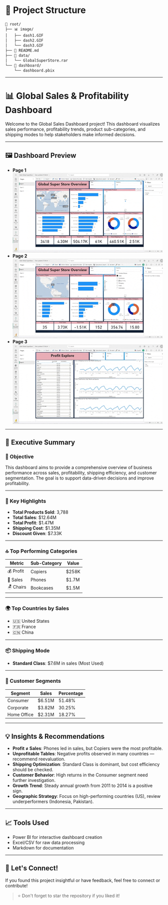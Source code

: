 # 📁 Project Structure
```
📁 root/
├── 📊 image/
│   ├── dash1.GIF
│   ├── dash2.GIF
│   └── dash3.GIF
├── 📄 README.md
├── 📂 data/
│   └── GlobalSuperStore.rar
└── 📁 dashboard/
    └── dashboard.pbix
```

---
# 📊 Global Sales & Profitability Dashboard

Welcome to the Global Sales Dashboard project! This dashboard visualizes sales performance, profitability trends, product sub-categories, and shipping modes to help stakeholders make informed decisions.

---

## 🖼️ Dashboard Preview
- **Page 1**
![Dashboard Preview 1](https://github.com/ubaidillahfakhrul/pbi-sales-performance-dashboard/raw/main/image/dash1.gif)
- **Page 2**
![Dashboard Preview 2](https://github.com/ubaidillahfakhrul/pbi-sales-performance-dashboard/raw/main/image/dash2.gif)
- **Page 3**
![Dashboard Preview 3](https://github.com/ubaidillahfakhrul/pbi-sales-performance-dashboard/raw/main/image/dash3.gif)


---

## 🚀 Executive Summary

### 🎯 Objective  
This dashboard aims to provide a comprehensive overview of business performance across sales, profitability, shipping efficiency, and customer segmentation. The goal is to support data-driven decisions and improve profitability.

---

### 📌 Key Highlights

- **Total Products Sold**: 3,788  
- **Total Sales**: $12.64M  
- **Total Profit**: $1.47M  
- **Shipping Cost**: $1.35M  
- **Discount Given**: $7.33K

---

### 🔝 Top Performing Categories

| Metric | Sub-Category | Value |
|--------|--------------|--------|
| 💰 Profit | Copiers | $258K |
| 💸 Sales | Phones | $1.7M |
| 🪑 Chairs | Bookcases | $1.5M |

---

### 🌍 Top Countries by Sales

- 🇺🇸 United States
- 🇫🇷 France
- 🇨🇳 China

---

### 📦 Shipping Mode

- **Standard Class**: $7.6M in sales (Most Used)

---

### 👥 Customer Segments

| Segment | Sales | Percentage |
|---------|-------|------------|
| Consumer | $6.51M | 51.48% |
| Corporate | $3.82M | 30.25% |
| Home Office | $2.31M | 18.27% |

---

## 💡 Insights & Recommendations

- **Profit ≠ Sales**: Phones led in sales, but Copiers were the most profitable.
- **Unprofitable Tables**: Negative profits observed in many countries — recommend reevaluation.
- **Shipping Optimization**: Standard Class is dominant, but cost efficiency should be checked.
- **Customer Behavior**: High returns in the Consumer segment need further investigation.
- **Growth Trend**: Steady annual growth from 2011 to 2014 is a positive sign.
- **Geographic Strategy**: Focus on high-performing countries (US), review underperformers (Indonesia, Pakistan).

---

## 📈 Tools Used

- Power BI for interactive dashboard creation  
- Excel/CSV for raw data processing  
- Markdown for documentation

---

## 🤝 Let's Connect!

If you found this project insightful or have feedback, feel free to connect or contribute!

> ⭐ Don't forget to star the repository if you liked it!
